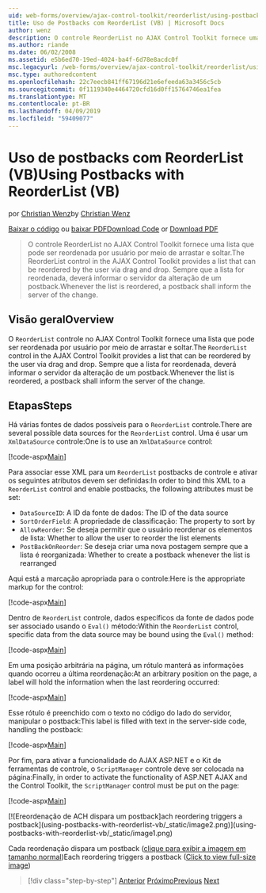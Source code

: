 ```yaml
---
uid: web-forms/overview/ajax-control-toolkit/reorderlist/using-postbacks-with-reorderlist-vb
title: Uso de Postbacks com ReorderList (VB) | Microsoft Docs
author: wenz
description: O controle ReorderList no AJAX Control Toolkit fornece uma lista que pode ser reordenada por usuário por meio de arrastar e soltar. Sempre que a lista for reordenada, uma OC...
ms.author: riande
ms.date: 06/02/2008
ms.assetid: e5b6ed70-19ed-4024-ba4f-6d78e8acdc0f
msc.legacyurl: /web-forms/overview/ajax-control-toolkit/reorderlist/using-postbacks-with-reorderlist-vb
msc.type: authoredcontent
ms.openlocfilehash: 22c7eecb841ff67196d21e6efeeda63a3456c5cb
ms.sourcegitcommit: 0f1119340e4464720cfd16d0ff15764746ea1fea
ms.translationtype: MT
ms.contentlocale: pt-BR
ms.lasthandoff: 04/09/2019
ms.locfileid: "59409077"
---
```

# <a name="using-postbacks-with-reorderlist-vb"></a><span data-ttu-id="db0d9-104">Uso de postbacks com ReorderList (VB)</span><span class="sxs-lookup"><span data-stu-id="db0d9-104">Using Postbacks with ReorderList (VB)</span></span>

<span data-ttu-id="db0d9-105">por [Christian Wenz](https://github.com/wenz)</span><span class="sxs-lookup"><span data-stu-id="db0d9-105">by [Christian Wenz](https://github.com/wenz)</span></span>

<span data-ttu-id="db0d9-106">[Baixar o código](http://download.microsoft.com/download/9/3/f/93f8daea-bebd-4821-833b-95205389c7d0/ReorderList4.vb.zip) ou [baixar PDF](http://download.microsoft.com/download/2/d/c/2dc10e34-6983-41d4-9c08-f78f5387d32b/reorderlist4VB.pdf)</span><span class="sxs-lookup"><span data-stu-id="db0d9-106">[Download Code](http://download.microsoft.com/download/9/3/f/93f8daea-bebd-4821-833b-95205389c7d0/ReorderList4.vb.zip) or [Download PDF](http://download.microsoft.com/download/2/d/c/2dc10e34-6983-41d4-9c08-f78f5387d32b/reorderlist4VB.pdf)</span></span>

> <span data-ttu-id="db0d9-107">O controle ReorderList no AJAX Control Toolkit fornece uma lista que pode ser reordenada por usuário por meio de arrastar e soltar.</span><span class="sxs-lookup"><span data-stu-id="db0d9-107">The ReorderList control in the AJAX Control Toolkit provides a list that can be reordered by the user via drag and drop.</span></span> <span data-ttu-id="db0d9-108">Sempre que a lista for reordenada, deverá informar o servidor da alteração de um postback.</span><span class="sxs-lookup"><span data-stu-id="db0d9-108">Whenever the list is reordered, a postback shall inform the server of the change.</span></span>


## <a name="overview"></a><span data-ttu-id="db0d9-109">Visão geral</span><span class="sxs-lookup"><span data-stu-id="db0d9-109">Overview</span></span>

<span data-ttu-id="db0d9-110">O `ReorderList` controle no AJAX Control Toolkit fornece uma lista que pode ser reordenada por usuário por meio de arrastar e soltar.</span><span class="sxs-lookup"><span data-stu-id="db0d9-110">The `ReorderList` control in the AJAX Control Toolkit provides a list that can be reordered by the user via drag and drop.</span></span> <span data-ttu-id="db0d9-111">Sempre que a lista for reordenada, deverá informar o servidor da alteração de um postback.</span><span class="sxs-lookup"><span data-stu-id="db0d9-111">Whenever the list is reordered, a postback shall inform the server of the change.</span></span>

## <a name="steps"></a><span data-ttu-id="db0d9-112">Etapas</span><span class="sxs-lookup"><span data-stu-id="db0d9-112">Steps</span></span>

<span data-ttu-id="db0d9-113">Há várias fontes de dados possíveis para o `ReorderList` controle.</span><span class="sxs-lookup"><span data-stu-id="db0d9-113">There are several possible data sources for the `ReorderList` control.</span></span> <span data-ttu-id="db0d9-114">Uma é usar um `XmlDataSource` controle:</span><span class="sxs-lookup"><span data-stu-id="db0d9-114">One is to use an `XmlDataSource` control:</span></span>

[!code-aspx[Main](using-postbacks-with-reorderlist-vb/samples/sample1.aspx)]

<span data-ttu-id="db0d9-115">Para associar esse XML para um `ReorderList` postbacks de controle e ativar os seguintes atributos devem ser definidas:</span><span class="sxs-lookup"><span data-stu-id="db0d9-115">In order to bind this XML to a `ReorderList` control and enable postbacks, the following attributes must be set:</span></span>

- `DataSourceID`<span data-ttu-id="db0d9-116">: A ID da fonte de dados</span><span class="sxs-lookup"><span data-stu-id="db0d9-116">: The ID of the data source</span></span>
- `SortOrderField`<span data-ttu-id="db0d9-117">: A propriedade de classificação</span><span class="sxs-lookup"><span data-stu-id="db0d9-117">: The property to sort by</span></span>
- `AllowReorder`<span data-ttu-id="db0d9-118">: Se deseja permitir que o usuário reordenar os elementos de lista</span><span class="sxs-lookup"><span data-stu-id="db0d9-118">: Whether to allow the user to reorder the list elements</span></span>
- `PostBackOnReorder`<span data-ttu-id="db0d9-119">: Se deseja criar uma nova postagem sempre que a lista é reorganizada</span><span class="sxs-lookup"><span data-stu-id="db0d9-119">: Whether to create a postback whenever the list is rearranged</span></span>

<span data-ttu-id="db0d9-120">Aqui está a marcação apropriada para o controle:</span><span class="sxs-lookup"><span data-stu-id="db0d9-120">Here is the appropriate markup for the control:</span></span>

[!code-aspx[Main](using-postbacks-with-reorderlist-vb/samples/sample2.aspx)]

<span data-ttu-id="db0d9-121">Dentro de `ReorderList` controle, dados específicos da fonte de dados pode ser associado usando o `Eval()` método:</span><span class="sxs-lookup"><span data-stu-id="db0d9-121">Within the `ReorderList` control, specific data from the data source may be bound using the `Eval()` method:</span></span>

[!code-aspx[Main](using-postbacks-with-reorderlist-vb/samples/sample3.aspx)]

<span data-ttu-id="db0d9-122">Em uma posição arbitrária na página, um rótulo manterá as informações quando ocorreu a última reordenação:</span><span class="sxs-lookup"><span data-stu-id="db0d9-122">At an arbitrary position on the page, a label will hold the information when the last reordering occurred:</span></span>

[!code-aspx[Main](using-postbacks-with-reorderlist-vb/samples/sample4.aspx)]

<span data-ttu-id="db0d9-123">Esse rótulo é preenchido com o texto no código do lado do servidor, manipular o postback:</span><span class="sxs-lookup"><span data-stu-id="db0d9-123">This label is filled with text in the server-side code, handling the postback:</span></span>

[!code-aspx[Main](using-postbacks-with-reorderlist-vb/samples/sample5.aspx)]

<span data-ttu-id="db0d9-124">Por fim, para ativar a funcionalidade do AJAX ASP.NET e o Kit de ferramentas de controle, o `ScriptManager` controle deve ser colocada na página:</span><span class="sxs-lookup"><span data-stu-id="db0d9-124">Finally, in order to activate the functionality of ASP.NET AJAX and the Control Toolkit, the `ScriptManager` control must be put on the page:</span></span>

[!code-aspx[Main](using-postbacks-with-reorderlist-vb/samples/sample6.aspx)]


[![E<span data-ttu-id="db0d9-125">reordenação de ACH dispara um postback]</span><span class="sxs-lookup"><span data-stu-id="db0d9-125">ach reordering triggers a postback]</span></span>(using-postbacks-with-reorderlist-vb/_static/image2.png)](using-postbacks-with-reorderlist-vb/_static/image1.png)

<span data-ttu-id="db0d9-126">Cada reordenação dispara um postback ([clique para exibir a imagem em tamanho normal](using-postbacks-with-reorderlist-vb/_static/image3.png))</span><span class="sxs-lookup"><span data-stu-id="db0d9-126">Each reordering triggers a postback ([Click to view full-size image](using-postbacks-with-reorderlist-vb/_static/image3.png))</span></span>

> [!div class="step-by-step"]
> <span data-ttu-id="db0d9-127">[Anterior](drag-and-drop-via-reorderlist-cs.md)
> [Próximo](drag-and-drop-via-reorderlist-vb.md)</span><span class="sxs-lookup"><span data-stu-id="db0d9-127">[Previous](drag-and-drop-via-reorderlist-cs.md)
[Next](drag-and-drop-via-reorderlist-vb.md)</span></span>
